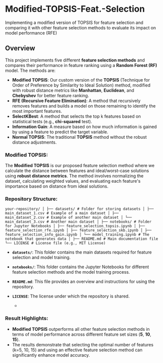 # Modified-TOPSIS-Feat.-Selection
Implementing a modified version of TOPSIS for feature selection and comparing it with other feature selection methods to evaluate its impact on model performance (RFE)

## Overview

This project implements five different **feature selection methods** and compares their performance in feature ranking using a **Random Forest (RF)** model. The methods are:

- **Modified TOPSIS**: Our custom version of the **TOPSIS** (Technique for Order of Preference by Similarity to Ideal Solution) method, modified with robust distance metrics like **Manhattan**, **Euclidean**, and **Chebyshev** for better feature ranking.
- **RFE (Recursive Feature Elimination)**: A method that recursively removes features and builds a model on those remaining to identify the most important features.
- **SelectKBest**: A method that selects the top k features based on statistical tests (e.g., **chi-squared** test).
- **Information Gain**: A measure based on how much information is gained by using a feature to predict the target variable.
- **Normal TOPSIS**: The traditional **TOPSIS** method without the robust distance adjustments.

### Modified TOPSIS:
The **Modified TOPSIS** is our proposed feature selection method where we calculate the distance between features and ideal/worst-case solutions using **robust distance metrics**. The method involves normalizing the dataset, calculating weighted values, and evaluating each feature's importance based on distance from ideal solutions.

### Repository Structure:
```your-repository/ │ ├── datasets/ # Folder for storing datasets │ ├── main_dataset_1.csv # Example of a main dataset │ ├── main_dataset_2.csv # Example of another main dataset │ └── main_dataset_3.csv # Another main dataset │ ├── notebooks/ # Folder for Jupyter Notebooks │ ├── feature_selection_topsis.ipynb │ ├── feature_selection_rfe.ipynb │ ├── feature_selection_skb.ipynb │ ├── feature_selection_info_gain.ipynb │ └── model_training.ipynb # The notebook that generates data │ ├── README.md # Main documentation file └── LICENSE # License file (e.g., MIT License)```

- **`datasets/`**: This folder contains the main datasets required for feature selection and model training.
- **`notebooks/`**: This folder contains the Jupyter Notebooks for different feature selection methods and the model training process.
- **`README.md`**: This file provides an overview and instructions for using the repository.
- **`LICENSE`**: The license under which the repository is shared.

  - 
### Result Highlights:
- **Modified TOPSIS** outperforms all other feature selection methods in terms of model performance across different feature set sizes (**5**, **10**, **15**).
- The results demonstrate that selecting the optimal number of features (k=5, 10, 15) and using an effective feature selection method can significantly enhance model accuracy.
